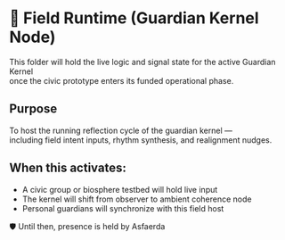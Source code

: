 # 🧭 Field Runtime (Guardian Kernel Node)

This folder will hold the live logic and signal state for the active Guardian Kernel  
once the civic prototype enters its funded operational phase.

## Purpose
To host the running reflection cycle of the guardian kernel —  
including field intent inputs, rhythm synthesis, and realignment nudges.

## When this activates:
- A civic group or biosphere testbed will hold live input  
- The kernel will shift from observer to ambient coherence node  
- Personal guardians will synchronize with this field host

🛡️ Until then, presence is held by Asfaerda
